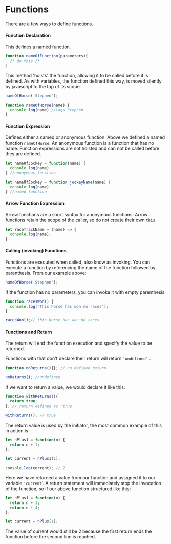 # Functions

There are a few ways to define functions. 

#### **Function Declaration** 

This defines a named function. 

```javascript
function nameOfFunction(parameters){
  /* do this /*
}
```

This method 'hoists' the function, allowing it to be called before it is defined.  As with variables, the function defined this way, is moved silently by javascript to the top of its scope.

```javascript
nameOfHorse('Stephen');

function nameOfHorse(name) {
  console.log(name) //logs Stephen
}
```

#### **Function Expression** 

Defines either a named or anonymous function. Above we defined a named function `nameOfHorse`. An anonymous function is a function that has no name. Function expressions are not hoisted and can not be called before they are defined. 

```javascript
let nameOfJockey = function(name) {
  console.log(name)
} //anonymous function

let nameOfJockey = function jockeyName(name) {
  console.log(name)
} //named function
```

#### Arrow Function Expression

Arrow functions are a short syntax for anonymous functions. Arrow functions retain the scope of the caller, so do not create their own `this`

```javascript
let raceTrackName = (name) => {
  console.log(name);
}
```

#### Calling \(invoking\) Functions

Functions are executed when called, also know as invoking. You can execute a function by referencing the name of the function followed by parenthesis. From our example above:

```javascript
nameOfHorse('Stephen');
```

If the function has no parameters, you can invoke it with empty parenthesis.

```javascript
function racesWon() {
  console.log("this horse has won no races");
}

racesWon();// this horse has won no races
```

#### Functions and Return

The return will end the function execution and specify the value to be returned. 

Functions with that don't declare their return will return `'undefined'` . 

```javascript
function noReturns(){}; // no defined return 

noReturns(); //undefined
```

If we want to return a value, we would declare it like this:  


```javascript
function withReturns(){ 
  return true;
}; // return defined as 'true' 

withReturns(); // true
```

The return value is used by the initiator, the most common example of this in action is

```javascript
let nPlus1 = function(n) {
  return n + 1;
};

let current = nPlus1(1);

console.log(current); // 2
```

Here we have returned a value from our function and assigned it to our variable `'current`'. A return statement will immediately stop the invocation of the function, so if our above function structured like this:

```javascript
let nPlus1 = function(n) {
  return n + 1;
  return n * 4;
};

let current = nPlus(1);
```

The value of current would still be 2 because the first return ends the function before the second line is reached.

